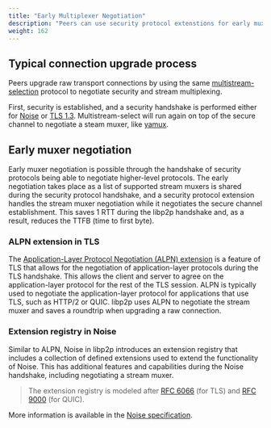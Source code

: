 ```yaml
---
title: "Early Multiplexer Negotiation"
description: "Peers can use security protocol extenstions for early muxer negotiation."
weight: 162
---
```


## Typical connection upgrade process

Peers upgrade raw transport connections by using the same
[multistream-selection](https://github.com/multiformats/multistream-select)
protocol to negotiate security and stream multiplexing.

First, security is established, and a security handshake is performed
either for [Noise](../secure-comm/noise) or [TLS 1.3](../secure-comm/tls).
Multistream-select will run again on top of
the secure channel to negotiate a steam muxer, like [yamux](yamux).

<!-- ADD DIAGRAM -->

## Early muxer negotiation

Early muxer negotiation is possible through the handshake of security protocols being able to negotiate higher-level
protocols. The early negotiation takes place as a list of supported stream muxers is shared during the security protocol
handshake, and a security protocol extension handles the stream muxer negotiation while it negotiates the secure channel
establishment. This saves 1 RTT during the libp2p handshake and, as a result, reduces the TTFB (time to first byte).

<!-- ADD DIAGRAM -->

### ALPN extension in TLS

The [Application-Layer Protocol Negotiation (ALPN) extension](https://datatracker.ietf.org/doc/html/rfc7301) is a feature of
TLS that allows for the negotiation of application-layer protocols during the TLS handshake. This allows the client and server
to agree on the application-layer protocol for the rest of the TLS session. ALPN is typically used to negotiate the application-layer protocol
for applications that use TLS, such as HTTP/2 or QUIC. libp2p uses ALPN to negotiate the stream muxer and saves a roundtrip when
upgrading a raw connection.

### Extension registry in Noise

Similar to ALPN, Noise in libp2p introduces an extension registry that includes a collection of defined extensions used
to extend the functionality of Noise. This has additional features and capabilities during the Noise handshake, including
negotiating a stream muxer.

> The extension registry is modeled after
> [RFC 6066](https://www.rfc-editor.org/rfc/rfc6066) (for TLS) and
> [RFC 9000](https://datatracker.ietf.org/doc/html/rfc9000#section-19.21)
> (for QUIC).

More information is available in the
[Noise specification](https://github.com/libp2p/specs/blob/master/noise/README.md#libp2p-data-in-handshake-messages).
